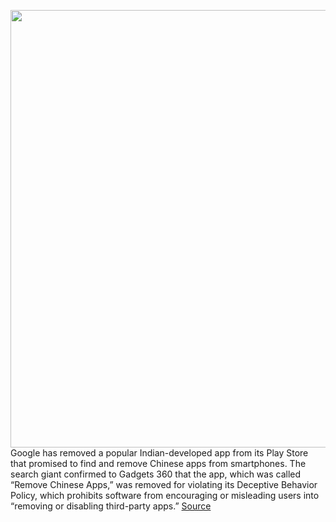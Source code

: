 <img src='https://cdn.vox-cdn.com/thumbor/HCQ5DZayH_QU-IYPYrkXQ7OLgTk=/0x0:2040x1360/1200x800/filters:focal(857x517:1183x843)/cdn.vox-cdn.com/uploads/chorus_image/image/66887931/wjoel_180413_1777_android_001.0.jpg' width='700px' /><br/>
Google has removed a popular Indian-developed app from its Play Store that promised to find and remove Chinese apps from smartphones. The search giant confirmed to Gadgets 360 that the app, which was called “Remove Chinese Apps,” was removed for violating its Deceptive Behavior Policy, which prohibits software from encouraging or misleading users into “removing or disabling third-party apps.”
<a href='https://www.theverge.com/2020/6/3/21278951/google-play-store-indian-remove-chinese-apps-pulled-border-dispute'> Source <a/>